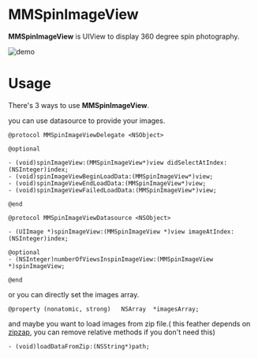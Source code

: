 MMSpinImageView
===============

**MMSpinImageView** is UIView to display 360 degree spin photography.

![demo](https://github.com/adad184/MMSpinImageView/blob/master/Image/demo.gif?raw=true)


Usage
===============

There's 3 ways to use **MMSpinImageView**.

you can use datasource to provide your images.


	@protocol MMSpinImageViewDelegate <NSObject>
	
	@optional
	
	- (void)spinImageView:(MMSpinImageView*)view didSelectAtIndex:(NSInteger)index;
	- (void)spinImageViewBeginLoadData:(MMSpinImageView*)view;
	- (void)spinImageViewEndLoadData:(MMSpinImageView*)view;
	- (void)spinImageViewFailedLoadData:(MMSpinImageView*)view;
	
	@end
	
	@protocol MMSpinImageViewDatasource <NSObject>
	
	- (UIImage *)spinImageView:(MMSpinImageView *)view imageAtIndex:(NSInteger)index;
	
	@optional
	- (NSInteger)numberOfViewsInspinImageView:(MMSpinImageView *)spinImageView;
	
	@end
	

or you can directly set the images array.

    
    @property (nonatomic, strong)   NSArray  *imagesArray;

and maybe you want to load images from zip file.( this feather depends on [zipzap](https://github.com/pixelglow/zipzap), you can remove relative methods if you don't need this)

    - (void)loadDataFromZip:(NSString*)path;
    
    
    
    
    
